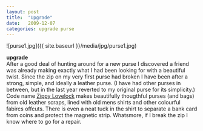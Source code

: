 ```yaml
---
layout: post
title:  "Upgrade"
date:   2009-12-07
categories: upgrade purse
---
```

![purse1.jpg]({{ site.baseurl }}/media/jpg/purse1.jpg)

__upgrade__  
After a good deal of hunting around for a new purse I discovered a friend was already making exactly what I had been looking for with a beautiful twist.  Since the zip on my very first purse had broken I have been after a strong, simple, and ideally a leather purse.  (I have had other purses in between, but in the last year reverted to my original purse for its simplicity.)  
Code name [Zippy Lovelock](http://www.zippylovelock.co.uk/) makes beautifully thougthful purses (and bags) from old leather scraps, lined with old mens shirts and other colourful fabircs offcuts.  There is even a neat tuck in the shirt to separate a bank card from coins and protect the magnetic strip.  Whatsmore, if I break the zip I know where to go for a repair.
